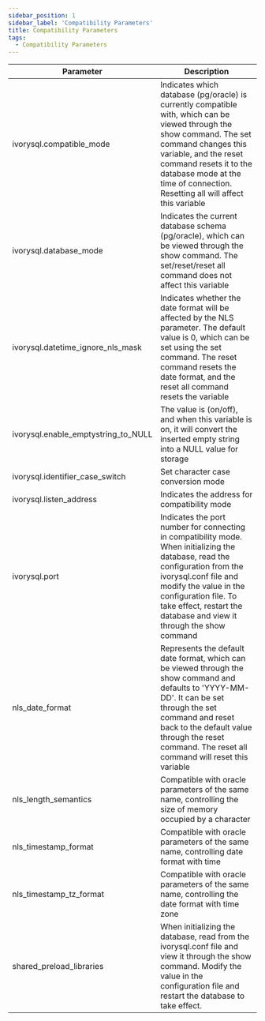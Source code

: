 ```yaml
---
sidebar_position: 1
sidebar_label: 'Compatibility Parameters'
title: Compatibility Parameters
tags:
  - Compatibility Parameters
---
```



| Parameter | Description|
| ----------- | ----------- |
| ivorysql.compatible_mode | Indicates which database (pg/oracle) is currently compatible with, which can be viewed through the show command. The set command changes this variable, and the reset command resets it to the database mode at the time of connection. Resetting all will affect this variable|
| ivorysql.database_mode | Indicates the current database schema (pg/oracle), which can be viewed through the show command. The set/reset/reset all command does not affect this variable|
| ivorysql.datetime_ignore_nls_mask | Indicates whether the date format will be affected by the NLS parameter. The default value is 0, which can be set using the set command. The reset command resets the date format, and the reset all command resets the variable|
| ivorysql.enable_emptystring_to_NULL | The value is (on/off), and when this variable is on, it will convert the inserted empty string into a NULL value for storage|
| ivorysql.identifier_case_switch | Set character case conversion mode|
| ivorysql.listen_address | Indicates the address for compatibility mode |listening. When initializing the database, read the configuration from the ivorysql.conf file, modify the value in the configuration file, and restart the database to take effect. This can be viewed through the show command|
| ivorysql.port | Indicates the port number for connecting in compatibility mode. When initializing the database, read the configuration from the ivorysql.conf file and modify the value in the configuration file. To take effect, restart the database and view it through the show command|
| nls_date_format | Represents the default date format, which can be viewed through the show command and defaults to 'YYYY-MM-DD'. It can be set through the set command and reset back to the default value through the reset command. The reset all command will reset this variable|
| nls_length_semantics | Compatible with oracle parameters of the same name, controlling the size of memory occupied by a character|
| nls_timestamp_format | Compatible with oracle parameters of the same name, controlling date format with time|
| nls_timestamp_tz_format | Compatible with oracle parameters of the same name, controlling the date format with time zone|
| shared_preload_libraries | When initializing the database, read from the ivorysql.conf file and view it through the show command. Modify the value in the configuration file and restart the database to take effect.|


